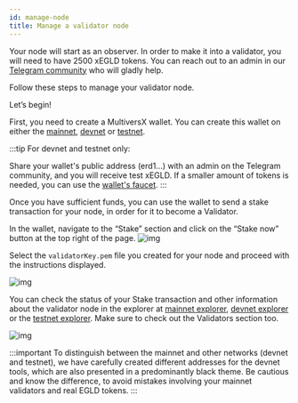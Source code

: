 ```yaml
---
id: manage-node
title: Manage a validator node
---
```


Your node will start as an observer. In order to make it into a validator, you will need to have 2500 xEGLD tokens. You can reach out to an admin in our [Telegram community](https://t.me/MultiversXValidators) who will gladly help.

Follow these steps to manage your validator node.

Let’s begin!

First, you need to create a MultiversX wallet. You can create this wallet on either the [mainnet](https://wallet.multiversx.com), [devnet](https://devnet-wallet.multiversx.com) or [testnet](https://testnet-wallet.multiversx.com).

:::tip
For devnet and testnet only:

Share your wallet's public address (erd1...) with an admin on the Telegram community, and you will receive test xEGLD. If a smaller amount of tokens is needed,
you can use the [wallet's faucet](/wallet/web-wallet#testnet-and-devnet-faucet).
:::

Once you have sufficient funds, you can use the wallet to send a stake transaction for your node, in order for it to become a Validator.

In the wallet, navigate to the “Stake” section and click on the “Stake now” button at the top right of the page.
![img](https://files.gitbook.com/v0/b/gitbook-x-prod.appspot.com/o/spaces%2FlZkUHx72OLJMbqkEHff2%2Fuploads%2FlJg5GyCzq7NI9nmqiKJ5%2Fwalletelrond2.PNG?alt=media&token=136796b5-b10b-4df0-b83b-038419e57ed6)

Select the `validatorKey.pem` file you created for your node and proceed with the instructions displayed.

![img](https://gblobscdn.gitbook.com/assets%2F-LhHlNldCYgbyqXEGXUS%2F-MKj4PGWn3kQ197_YcJQ%2F-MKjC2SwfiK2OdVWTz49%2Fimage.png?alt=media&token=9d38ba79-9d47-452e-8fb3-303f0edf5740)

You can check the status of your Stake transaction and other information about the validator node in the explorer at [mainnet explorer](https://explorer.multiversx.com), [devnet explorer](https://devnet-explorer.multiversx.com) or the [testnet explorer](https://testnet-explorer.multiversx.com). Make sure to check out the Validators section too.

![img](https://gblobscdn.gitbook.com/assets%2F-LhHlNldCYgbyqXEGXUS%2F-MKj4PGWn3kQ197_YcJQ%2F-MKjCya_zwNCJWCZ4ryI%2Fimage.png?alt=media&token=7a1a0e1c-dc77-41ef-afcd-296dd23da18b)

:::important
To distinguish between the mainnet and other networks (devnet and testnet), we have carefully created different addresses for the devnet tools, which are also presented in a predominantly black theme. Be cautious and know the difference, to avoid mistakes involving your mainnet validators and real EGLD tokens.
:::
